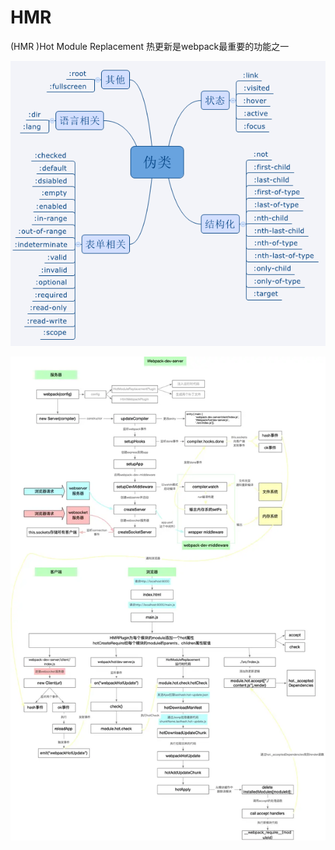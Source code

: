 # HMR

\(HMR \)Hot Module Replacement 热更新是webpack最重要的功能之一

![](../../.gitbook/assets/image%20%28199%29.png)

![](../../.gitbook/assets/image%20%28181%29.png)

